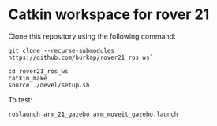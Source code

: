 # Catkin workspace for rover 21

Clone this repository using the following command: 
```
git clone --recurse-submodules https://github.com/burkap/rover21_ros_ws`
```
```
cd rover21_ros_ws
catkin_make
source ./devel/setup.sh
```

To test:
```
roslaunch arm_21_gazebo arm_moveit_gazebo.launch
```
